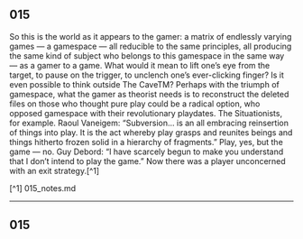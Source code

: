 
## 015
So this is the world as it appears to the gamer: a matrix of endlessly varying games — a gamespace — all reducible to the same principles, all producing the same kind of subject who belongs to this gamespace in the same way — as a gamer to a game. What would it mean to lift one’s eye from the target, to pause on the trigger, to unclench one’s ever-clicking finger? Is it even possible to think outside The CaveTM? Perhaps with the triumph of gamespace, what the gamer as theorist needs is to reconstruct the deleted files on those who thought pure play could be a radical option, who opposed gamespace with their revolutionary playdates. The Situationists, for example. Raoul Vaneigem: “Subversion… is an all embracing reinsertion of things into play. It is the act whereby play grasps and reunites beings and things hitherto frozen solid in a hierarchy of fragments.” Play, yes, but the game — no. Guy Debord: “I have scarcely begun to make you understand that I don’t intend to play the game.” Now there was a player unconcerned with an exit strategy.[^1]

[^1] 015_notes.md

---
## 015
